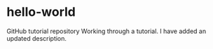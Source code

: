 # hello-world
GitHub tutorial repository
Working through a tutorial.
I have added an updated description.
